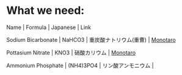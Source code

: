# What we need:

Name | Formula | Japanese | Link

Sodium Bicarbonate | NaHCO3 | 重炭酸ナトリウム(重曹) | [Monotaro](https://www.monotaro.com/p/1922/2534/)

Pottasium Nitrate | KNO3 | 硝酸カリウム | [Monotaro](https://www.monotaro.com/p/1171/6172/)

Ammonium Phosphate | (NH4)3PO4 | リン酸アンモニウム | 

